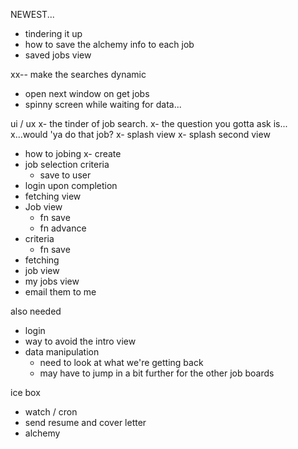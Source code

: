 NEWEST...
- tindering it up
- how to save the alchemy info to each job
- saved jobs view

xx-- make the searches dynamic

- open next window on get jobs
- spinny screen while waiting for data...

ui / ux
x- the tinder of job search.
x- the question you gotta ask is...
x...would 'ya do that job?
x- splash view
x- splash second view
  - how to jobing
x- create
  - job selection criteria
    - save to user
  - login upon completion
- fetching view
- Job view
  - fn save
  - fn advance
- criteria
  - fn save
- fetching
- job view
- my jobs view
- email them to me

also needed
- login
- way to avoid the intro view
- data manipulation
  - need to look at what we're getting back
  - may have to jump in a bit further for the other job boards

ice box
- watch / cron
- send resume and cover letter
- alchemy
